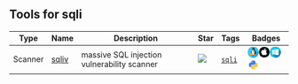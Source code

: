 
## Tools for sqli

| Type | Name | Description | Star | Tags | Badges |
| --- | --- | --- | --- | --- | --- |
|Scanner|[sqliv](https://github.com/the-robot/sqliv)|massive SQL injection vulnerability scanner|![](https://img.shields.io/github/stars/the-robot/sqliv?label=%20)|[`sqli`](/categorize/tags/sqli.md)|![linux](./images/linux.png)![macos](./images/apple.png)![windows](./images/windows.png)[![Python](./images/python.png)](/categorize/langs/Python.md)|

